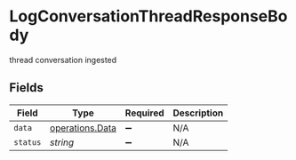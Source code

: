 # LogConversationThreadResponseBody

thread conversation ingested


## Fields

| Field                                              | Type                                               | Required                                           | Description                                        |
| -------------------------------------------------- | -------------------------------------------------- | -------------------------------------------------- | -------------------------------------------------- |
| `data`                                             | [operations.Data](../../models/operations/data.md) | :heavy_minus_sign:                                 | N/A                                                |
| `status`                                           | *string*                                           | :heavy_minus_sign:                                 | N/A                                                |